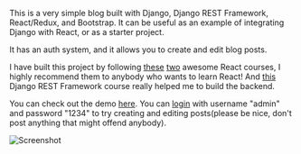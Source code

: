 This is a very simple blog built with Django, Django REST Framework, React/Redux, and Bootstrap. It can be useful as an example of integrating Django with React, or as a starter project.

It has an auth system, and it allows you to create and edit blog posts.

I have built this project by following [these](https://www.udemy.com/react-redux/)  [two](https://www.udemy.com/react-redux-tutorial/) awesome React courses, I highly recommend them to anybody who wants to learn React! And [this](https://teamtreehouse.com/library/django-rest-framework)  Django REST Framework course really helped me to build the backend.
<!-- and this one helped me to dockerize the thing -->

You can check out the demo [here](). You can [login]() with username "admin" and password "1234" to try creating and editing posts(please be nice, don't post anything that might offend anybody).

![Screenshot](https://raw.githubusercontent.com/raymestalez/django-react-blog/master/assets/blog-screenshot.png)

<!-- 
# Installation

Create a DO account.
Deploy Docker container.
Createsuperuser.
The post will take you to the login page.

Oh, maan, this is gonna be fun and useful!!

document it well, comments stuff.
Leave a link to the bootstrap theme.

Oh maan!! I can TOTALLY do this!! Competently. And it will be useful!!

And I will TOOHTALKY dockerize it with some solid docker course!!

# maybe a diagram or a brief explanation
 -->

